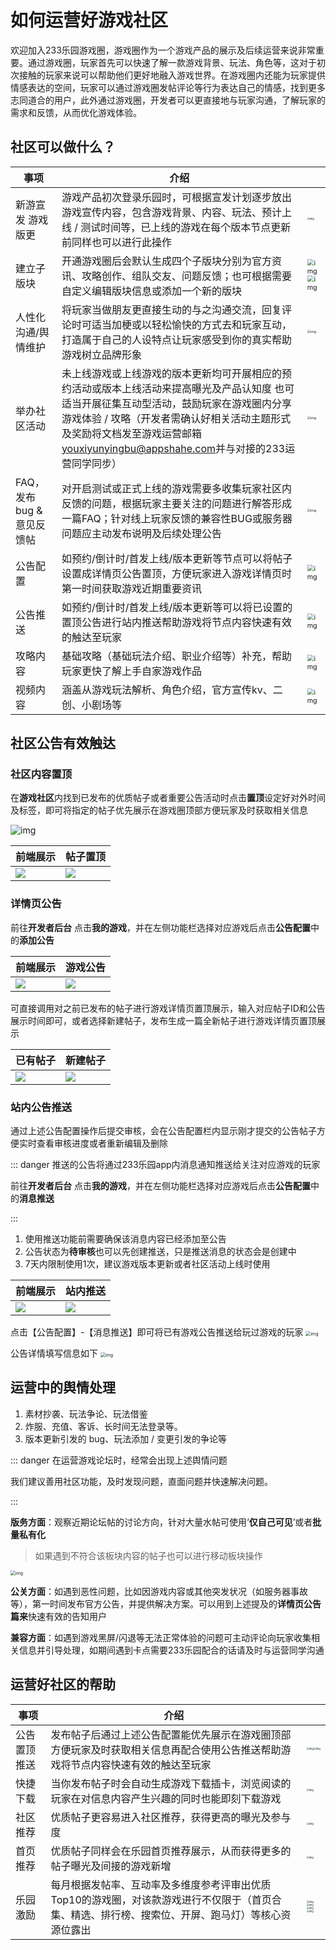 # 如何运营好游戏社区

欢迎加入233乐园游戏圈，游戏圈作为一个游戏产品的展示及后续运营来说非常重要。通过游戏圈，玩家首先可以快速了解一款游戏背景、玩法、角色等，这对于初次接触的玩家来说可以帮助他们更好地融入游戏世界。在游戏圈内还能为玩家提供情感表达的空间，玩家可以通过游戏圈发帖评论等行为表达自己的情感，找到更多志同道合的用户，此外通过游戏圈，开发者可以更直接地与玩家沟通，了解玩家的需求和反馈，从而优化游戏体验。

## 社区可以做什么？

| 事项                       | 介绍                                                         |                                                              |
| -------------------------- | ------------------------------------------------------------ | ------------------------------------------------------------ |
| 新游宣发 游戏版更          | 游戏产品初次登录乐园时，可根据宣发计划逐步放出游戏宣传内容，包含游戏背景、内容、玩法、预计上线 / 测试时间等，已上线的游戏在每个版本节点更新前同样也可以进行此操作 | <img src="https://arkimg.ark.online/1724585172504-23-1724585227189-70.webp" alt="img" style="zoom:25%;" /> |
| 建立子版块                 | 开通游戏圈后会默认生成四个子版块分别为官方资讯、攻略创作、组队交友、问题反馈；也可根据需要自定义编辑版块信息或添加一个新的版块 | <img src="https://arkimg.ark.online/1724585172502-2-1724585227189-72.webp" alt="img" style="zoom:67%;" /><img src="https://arkimg.ark.online/1724585172502-3-1724585227189-73.webp" alt="img" style="zoom: 67%;" /> |
| 人性化沟通/舆情维护        | 将玩家当做朋友更直接生动的与之沟通交流，回复评论时可适当加梗或以轻松愉快的方式去和玩家互动，打造属于自己的人设特点让玩家感受到你的真实帮助游戏树立品牌形象 | <img src="https://arkimg.ark.online/1724585172503-4-1724585227189-74.webp" alt="img" style="zoom:33%;" /> |
| 举办社区活动               | 未上线游戏或上线游戏的版本更新均可开展相应的预约活动或版本上线活动来提高曝光及产品认知度 也可适当开展征集互动型活动，鼓励玩家在游戏圈内分享游戏体验 / 攻略（开发者需确认好相关活动主题形式及奖励将文档发至游戏运营邮箱<youxiyunyingbu@appshahe.com>并与对接的233运营同学同步） | <img src="https://arkimg.ark.online/1724585172503-5-1724585227189-75.webp" alt="img" style="zoom:33%;" /> |
| FAQ，发布 bug & 意见反馈帖 | 对开启测试或正式上线的游戏需要多收集玩家社区内反馈的问题，根据玩家主要关注的问题进行解答形成一篇FAQ；针对线上玩家反馈的兼容性BUG或服务器问题应主动发布说明及后续处理公告 | <img src="https://arkimg.ark.online/1724585172503-6-1724585227189-76.webp" alt="img" style="zoom:33%;" /> |
| 公告配置                   | 如预约/倒计时/首发上线/版本更新等节点可以将帖子设置成详情页公告置顶，方便玩家进入游戏详情页时第一时间获取游戏近期重要资讯 | <img src="https://arkimg.ark.online/1724585172503-7-1724585227189-77.webp" alt="img" style="zoom: 67%;" /> |
| 公告推送                   | 如预约/倒计时/首发上线/版本更新等可以将已设置的置顶公告进行站内推送帮助游戏将节点内容快速有效的触达至玩家 | <img src="https://arkimg.ark.online/1724585172503-8-1724585227190-78.webp" alt="img" style="zoom: 67%;" /> |
| 攻略内容                   | 基础攻略（基础玩法介绍、职业介绍等）补充，帮助玩家更快了解上手自家游戏作品 | <img src="https://arkimg.ark.online/1724585172503-9-1724585227190-79.webp" alt="img" style="zoom:67%;" /> |
| 视频内容                   | 涵盖从游戏玩法解析、角色介绍，官方宣传kv、二创、小剧场等     | <img src="https://arkimg.ark.online/1724585172503-10-1724585227190-80.webp" alt="img" style="zoom:67%;" /> |



## 社区公告有效触达

### 社区内容置顶

在**游戏社区**内找到已发布的优质帖子或者重要公告活动时点击**置顶**设定好对外时间及标签，即可将指定的帖子优先展示在游戏圈顶部方便玩家及时获取相关信息

![img](https://arkimg.ark.online/1724585172503-13-1724585227190-83.webp)

| 前端展示 | 帖子置顶 |
| ---- | ----- |
| ![](https://arkimg.ark.online/1724585172503-11-1724585227190-81.webp) | ![](https://arkimg.ark.online/1724585172503-12-1724585227190-82.webp) |

### 详情页公告

前往**开发者后台** 点击**我的游戏**，并在左侧功能栏选择对应游戏后点击**公告配置**中的**添加公告**

| 前端展示 | 游戏公告 |
| ---- | ----- |
| ![](https://arkimg.ark.online/1724585172503-14-1724585227190-84.webp) | ![](https://arkimg.ark.online/1724585172503-15-1724585227190-85.webp) |

可直接调用对之前已发布的帖子进行游戏详情页置顶展示，输入对应帖子ID和公告展示时间即可，或者选择新建帖子，发布生成一篇全新帖子进行游戏详情页置顶展示

| 已有帖子 | 新建帖子 |
| ---- | ----- |
| ![](https://arkimg.ark.online/1724585172503-16-1724585227190-86.webp) | ![](https://arkimg.ark.online/1724585172504-17-1724585227190-87.webp) |

### 站内公告推送

通过上述公告配置操作后提交审核，会在公告配置栏内显示刚才提交的公告帖子方便实时查看审核进度或者重新编辑及删除

::: danger 推送的公告将通过233乐园app内消息通知推送给关注对应游戏的玩家

前往**开发者后台** 点击**我的游戏**，并在左侧功能栏选择对应游戏后点击**公告配置**中的**消息推送**

:::


1. 使用推送功能前需要确保该消息内容已经添加至公告
2. 公告状态为**待审核**也可以先创建推送，只是推送消息的状态会是创建中
3. 7天内限制使用1次，建议游戏版本更新或者社区活动上线时使用

| 前端展示 | 站内推送 |
| ---- | ----- |
| ![](https://arkimg.ark.online/1724585172504-18-1724585227190-88.webp) | ![](https://arkimg.ark.online/1724585172504-19-1724585227190-89.webp) |

点击【公告配置】-【消息推送】即可将已有游戏公告推送给玩过游戏的玩家
<img src="https://arkimg.ark.online/1724585172504-20-1724585227190-90.webp" alt="img" style="zoom:50%;" />

公告详情填写信息如下
<img src="https://arkimg.ark.online/1724585172504-21-1724585227190-91.webp" alt="img" style="zoom:50%;" />

## 运营中的舆情处理

1. 素材抄袭、玩法争论、玩法借鉴
2. 炸服、充值、客诉、长时间无法登录等。
3. 版本更新引发的 bug、玩法添加 / 变更引发的争论等

::: danger 在运营游戏论坛时，经常会出现上述舆情问题

我们建议善用社区功能，及时发现问题，直面问题并快速解决问题。

:::

**版务方面**：观察近期论坛帖的讨论方向，针对大量水帖可使用‘**仅自己可见**’或者**批量私有化**

> 如果遇到不符合该板块内容的帖子也可以进行移动板块操作
 <img src="https://arkimg.ark.online/1724585172504-22-1724585227190-92.webp" alt="img" style="zoom:50%;" />

**公关方面**：如遇到恶性问题，比如因游戏内容或其他突发状况（如服务器事故等），第一时间发布官方公告，并提供解决方案。可以用到上述提及的**详情页公告篇来**快速有效的告知用户

**兼容方面**：如遇到游戏黑屏/闪退等无法正常体验的问题可主动评论向玩家收集相关信息并引导处理，如期间遇到卡点需要233乐园配合的话请及时与运营同学沟通


## 运营好社区的帮助


| 事项                       | 介绍                                                         |                                                              |
| -------------------------- | ------------------------------------------------------------ | ------------------------------------------------------------ |
| 公告置顶推送         | 发布帖子后通过上述公告配置能优先展示在游戏圈顶部方便玩家及时获取相关信息再配合使用公告推送帮助游戏将节点内容快速有效的触达至玩家 | <img src="https://qn-cdn.233leyuan.com/online/RddbZrmn33P01724922225322.PNG" alt="img" style="zoom:25%;" /><img src="https://qn-cdn.233leyuan.com/online/7VqbweWG3k811724922283883.png" alt="img" style="zoom:25%;" /> |
| 快捷下载         | 当你发布帖子时会自动生成游戏下载插卡，浏览阅读的玩家在对信息内容产生兴趣的同时也能即刻下载游戏 | <img src="https://qn-cdn.233leyuan.com/online/8PhrpfztlKop1724922318144.PNG" alt="img" style="zoom:25%;" /> |
| 社区推荐         | 优质帖子更容易进入社区推荐，获得更高的曝光及参与度 | <img src="https://qn-cdn.233leyuan.com/online/AVhsGASmCgtE1724922367312.png" alt="img" style="zoom:25%;" /> |
| 首页推荐         | 优质帖子同样会在乐园首页推荐展示，从而获得更多的帖子曝光及间接的游戏新增 | <img src="https://qn-cdn.233leyuan.com/online/qIo75dGsfcns1724922419701.PNG" alt="img" style="zoom:25%;" /> |
| 乐园激励         | 每月根据发帖率、互动率及多维度参考评审出优质Top10的游戏圈，对该款游戏进行不仅限于（首页合集、精选、排行榜、搜索位、开屏、跑马灯）等核心资源位露出 | <img src="https://qn-cdn.233leyuan.com/online/5tMwP6uRZC8u1724922464484.PNG" alt="img" style="zoom:25%;" /> <img src="https://qn-cdn.233leyuan.com/online/hHzYTXEGZx8j1724922508820.PNG" alt="img" style="zoom:25%;" /> <img src="https://qn-cdn.233leyuan.com/online/hkYCzBSD1HuG1724922579891.png" alt="img" style="zoom:25%;" /> <img src="https://qn-cdn.233leyuan.com/online/v3RGfnUqfS8S1724922615477.PNG" alt="img" style="zoom:25%;" /> |